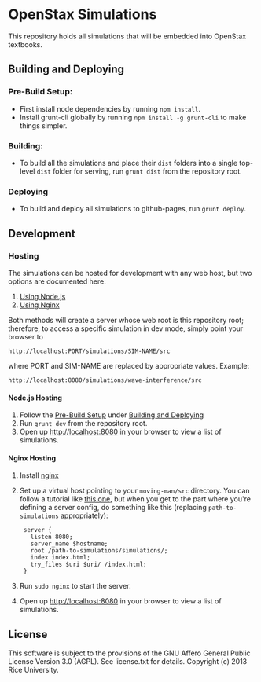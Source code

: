 OpenStax Simulations
===========

This repository holds all simulations that will be embedded into OpenStax textbooks.

## <a name="deploying-and-building"></a>Building and Deploying

### <a name="pre-build-setup"></a>Pre-Build Setup:
  * First install node dependencies by running `npm install`.
  * Install grunt-cli globally by running `npm install -g grunt-cli` to make things simpler.

### Building:
  * To build all the simulations and place their `dist` folders into a single top-level `dist` folder for serving, run `grunt dist` from the repository root.

### Deploying
  * To build and deploy all simulations to github-pages, run `grunt deploy`.

## Development

### Hosting

The simulations can be hosted for development with any web host, but two options are documented here:

1. [Using Node.js](#node-hosting)
2. [Using Nginx](#nginx-hosting)

Both methods will create a server whose web root is this repository root; therefore, to access a specific simulation in dev mode, simply point your browser to

    http://localhost:PORT/simulations/SIM-NAME/src

where PORT and SIM-NAME are replaced by appropriate values.  Example:

    http://localhost:8080/simulations/wave-interference/src

#### <a name="node-hosting"></a>Node.js Hosting

1. Follow the [Pre-Build Setup](#pre-build-setup) under [Building and Deploying](#deploying-and-building)
2. Run `grunt dev` from the repository root.
3. Open up [http://localhost:8080](http://localhost:8080) in your browser to view a list of simulations.

#### <a name="nginx-hosting"></a>Nginx Hosting

1. Install [nginx](http://nginx.org/)
2. Set up a virtual host pointing to your `moving-man/src` directory. You can follow a tutorial like [this one](http://gerardmcgarry.com/2010/setting-up-a-virtual-host-in-nginx/), but when you get to the part where you're defining a server config, do something like this (replacing `path-to-simulations` appropriately):

        server {
          listen 8080;
          server_name $hostname;
          root /path-to-simulations/simulations/;
          index index.html;
          try_files $uri $uri/ /index.html;
        }

3. Run `sudo nginx` to start the server.
4. Open up [http://localhost:8080](http://localhost:8080) in your browser to view a list of simulations.

License
-------

This software is subject to the provisions of the GNU Affero General Public License Version 3.0 (AGPL). See license.txt for details. Copyright (c) 2013 Rice University.